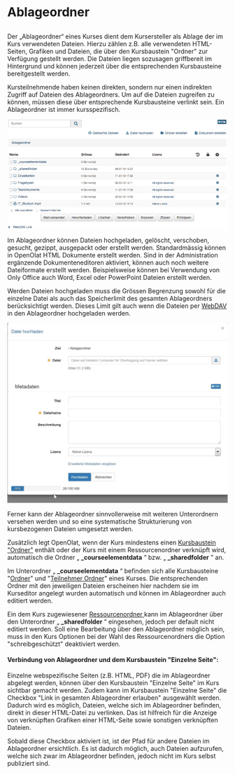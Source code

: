 # Ablageordner

##

Der „Ablageordner“ eines Kurses dient dem Kursersteller als Ablage der im Kurs
verwendeten Dateien. Hierzu zählen z.B. alle verwendeten HTML-Seiten, Grafiken
und Dateien, die über den Kursbaustein "Ordner" zur Verfügung gestellt werden.
Die Dateien liegen sozusagen griffbereit im Hintergrund und können jederzeit
über die entsprechenden Kursbausteine bereitgestellt werden.

Kursteilnehmende haben keinen direkten, sondern nur einen indirekten Zugriff
auf Dateien des Ablageordners. Um auf die Dateien zugreifen zu können, müssen
diese über entsprechende Kursbausteine verlinkt sein. Ein Ablageordner ist
immer kursspezifisch.

![](assets/Ablageordner_01.png)

Im Ablageordner können Dateien hochgeladen, gelöscht, verschoben, gesucht,
gezippt, ausgepackt oder erstellt werden. Standardmässig können in OpenOlat
HTML Dokumente erstellt werden. Sind in der Administration ergänzende
Dokumenteneditoren aktiviert, können auch noch weitere Dateiformate erstellt
werden. Beispielsweise können bei Verwendung von Only Office auch Word, Excel
oder PowerPoint Dateien erstellt werden.

Werden Dateien hochgeladen muss die Grössen Begrenzung sowohl für die einzelne
Datei als auch das Speicherlimit des gesamten Ablageordners berücksichtigt
werden. Dieses Limit gilt auch wenn die Dateien per
[WebDAV](Einsatz+von+WebDAV.html) in den Ablageordner hochgeladen werden.

![](assets/Datei_hochladen.jpg)

Ferner kann der Ablageordner sinnvollerweise mit weiteren Unterordnern
versehen werden und so eine systematische Strukturierung von kursbezogenen
Dateien umgesetzt werden.

Zusätzlich legt OpenOlat, wenn der Kurs mindestens einen [Kursbaustein
"Ordner"](Wissensvermittlung.html#Wissensvermittlung-_ordner) enthält oder der
Kurs mit einem Ressourcenordner verknüpft wird, automatisch die Ordner „
**_courseelementdata** “ bzw. „ **_sharedfolder** " an.

Im Unterordner „ **_courseelementdata** “ befinden sich alle Kursbausteine
"[Ordner](../../pages/viewpage.action%EF%B9%96pageId=108593373.html)" und
"[Teilnehmer Ordner](Arbeiten+mit+Kursbausteinen.html)" eines Kurses. Die
entsprechenden Ordner mit den jeweiligen Dateien erscheinen hier nachdem sie
im Kurseditor angelegt wurden automatisch und können im Ablageordner auch
editiert werden.

Ein dem Kurs zugewiesener [Ressourcenordner
](Verschiedene+Typen+von+Lernressourcen.html)kann im Ablageordner über den
Unterordner „ **_sharedfolder** “ eingesehen, jedoch per default nicht
editiert werden. Soll eine Bearbeitung über den Ablageordner möglich sein,
muss in den Kurs Optionen bei der Wahl des Ressourcenordners die Option
"schreibgeschützt" deaktiviert werden.

#### Verbindung von Ablageordner und dem Kursbaustein "Einzelne Seite":

Einzelne webspezifische Seiten (z.B. HTML, PDF) die im Ablageordner abgelegt
werden, können über den Kursbaustein "Einzelne Seite" im Kurs sichtbar gemacht
werden. Zudem kann im Kursbaustein "Einzelne Seite" die Checkbox "Link in
gesamten Ablageordner erlauben" ausgewählt werden. Dadurch wird es möglich,
Dateien, welche sich im Ablageordner befinden, direkt in dieser HTML-Datei zu
verlinken. Das ist hilfreich für die Anzeige von verknüpften Grafiken einer
HTML-Seite sowie sonstigen verknüpften Dateien.

Sobald diese Checkbox aktiviert ist, ist der Pfad für andere Dateien im
Ablageordner ersichtlich. Es ist dadurch möglich, auch Dateien aufzurufen,
welche sich zwar im Ablageordner befinden, jedoch nicht im Kurs selbst
publiziert sind.

